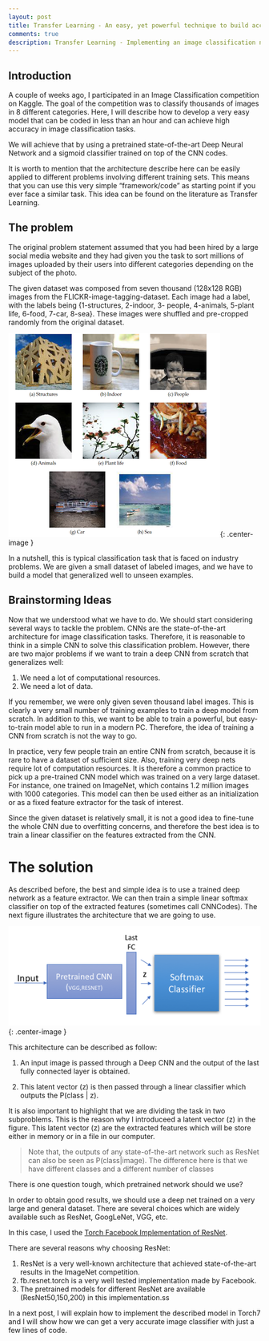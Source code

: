 ```yaml
---
layout: post
title: Transfer Learning - An easy, yet powerful technique to build accurate classification models
comments: true
description: Transfer Learning - Implementing an image classification network using an already trained deep neural network . A pretrained models and a sigmoid linear classifier.
---
```


## Introduction
A couple of weeks ago, I participated in an Image Classification competition on Kaggle.  The goal of the competition was to classify thousands of images in 8 different categories.  Here, I will describe how to develop a very easy model that can be coded in less than an hour and can achieve high accuracy in image classification tasks. 

We will achieve that by using a pretrained state-of-the-art Deep Neural Network and a sigmoid classifier trained on top of the CNN codes.  

It is worth to mention that the architecture describe here can be easily applied to different problems involving different training sets. This means that you can use this very simple “framework/code” as starting point if you ever face a similar task. This idea can be found on the literature as Transfer Learning.

## The problem

The original problem statement assumed that you had been hired by a large social media website and they had given you the task to sort millions of images uploaded by their users into different categories depending on the subject of the photo.

The given dataset was composed from seven thousand (128x128 RGB) images from the FLICKR-image-tagging-dataset. Each image had a label, with the labels being {1-structures, 2-indoor, 3-
people, 4-animals, 5-plant life, 6-food, 7-car, 8-sea}. These images were shuffled
and pre-cropped randomly from the original dataset. 

![Classification Example](../images/post_transfer_learning/example.png "Classification Example"){: .center-image }

In a nutshell, this is typical classification task that is faced on industry problems. 
We are given a small dataset of labeled images, and we have to build a model that generalized well to unseen examples. 

## Brainstorming Ideas

Now that we understood what we have to do. We should start considering several ways to tackle the problem. 
CNNs are the state-of-the-art architecture for image classification tasks. Therefore, it is reasonable to think in a simple CNN to solve this classification problem. However, there are two major problems if we want to train a deep CNN from scratch that generalizes well: 
1. We need a lot of computational resources.
2. We need a lot of data.

If you remember, we were only given seven thousand label images. This is clearly a very small number of training examples to train a deep model from scratch. In addition to this, we want to be able to train a powerful, but easy-to-train model able to run in a modern PC.
Therefore, the idea of training a CNN from scratch is not the way to go.


<!-- > Note: It can be easily proved that training a very simple CNN from scratch on this small dataset (128x128 RGB images) will over-fit. The same happens if we train from scratch a state-of-the-art architecture (ResNet, GoogLeNet, VGG). 
{:.note-size} -->
In practice, very few people train an entire CNN from scratch, because it is rare to have a dataset of sufficient size. Also, training very deep nets require lot of computation resources. It is therefore a common practice to pick up a pre-trained CNN model which was trained on a very large dataset. For instance, one trained on ImageNet, which contains 1.2 million images with 1000 categories. This model can then be used either as an initialization or as a fixed feature extractor for the task of interest. 

Since the given dataset is relatively small, it is not a good idea to fine-tune the whole CNN due to overfitting concerns, and therefore the best idea is to train a linear classifier on the features extracted from the CNN.

# The solution

As described before, the best and simple idea is to use a trained deep network as a feature extractor. We can then train a simple linear softmax classifier on top of the extracted features (sometimes call CNNCodes). The next figure illustrates the architecture that we are going to use. 

![The solution](../images/post_transfer_learning/transferlearning.png "Proposed Model"){: .center-image }

This architecture can be described as follow:
1. An input image is passed through a Deep CNN and the output of the last fully connected layer is obtained.

2. This latent vector (z) is then passed through a linear classifier which outputs the 
P(class \| z).

It is also important to highlight that we are dividing the task in two subproblems. This is the reason why I introduceed a latent vector (z) in the figure. This latent vector (z) are the extracted features which will be store either in memory or in a file in our computer. 

> Note that, the outputs of any state-of-the-art network such as ResNet can also be seen as P(class\|image). The difference here is that we have different classes and a different number of classes


There is one question tough, which pretrained network should we use?

In order to obtain good results, we should use a deep net trained on a very large and general dataset. There are several choices which are widely available such as ResNet, GoogLeNet, VGG, etc. 

In this case, I used the [Torch Facebook Implementation of ResNet](https://github.com/facebook/fb.resnet.torch). 

There are several reasons why choosing ResNet:
1. ResNet is a very well-known architecture that achieved state-of-the-art results in the ImageNet competition.	
2. fb.resnet.torch is a very well tested implementation made by Facebook.
3. The pretrained models for different ResNet are available (ResNet50,150,200) in this implementation.ss


In a next post, I will explain how to implement the described model in Torch7 and I will show how we can get a very accurate image classifier with just a few lines of code. 




